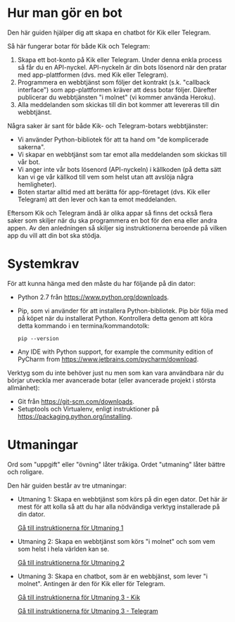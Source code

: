 # Hur man gör en bot

Den här guiden hjälper dig att skapa en chatbot för Kik eller Telegram.

Så här fungerar botar för både Kik och Telegram:

1.  Skapa ett bot-konto på Kik eller Telegram. Under denna enkla process så får du en API-nyckel.
    API-nyckeln är din bots lösenord när den pratar med app-plattformen (dvs. med Kik eller Telegram).
1.  Programmera en webbtjänst som följer det kontrakt (s.k. "callback interface") som app-plattformen 
    kräver att dess botar följer. Därefter publicerar du webbtjänsten "i molnet" (vi kommer använda Heroku).
1.  Alla meddelanden som skickas till din bot kommer att levereras till din webbtjänst.

Några saker är sant för både Kik- och Telegram-botars webbtjänster:

*   Vi använder Python-bibliotek för att ta hand om "de komplicerade sakerna".
*   Vi skapar en webbtjänst som tar emot alla meddelanden som skickas till vår bot.
*   Vi anger inte vår bots lösenord (API-nyckeln) i källkoden (på detta sätt kan vi ge vår källkod till vem som helst utan att avslöja några hemligheter).
*   Boten startar alltid med att berätta för app-företaget (dvs. Kik eller Telegram) att den lever och kan ta emot meddelanden.

Eftersom Kik och Telegram ändå är olika appar så finns det också flera saker som skiljer när du ska
programmera en bot för den ena eller andra appen. Av den anledningen så skiljer sig instruktionerna
beroende på vilken app du vill att din bot ska stödja.

# Systemkrav

För att kunna hänga med den måste du har följande på din dator: 
*   Python 2.7 från https://www.python.org/downloads.
*   Pip, som vi använder för att installera Python-bibliotek. Pip bör följa med på köpet när du installerat Python.
    Kontrollera detta genom att köra detta kommando i en termina/kommandotolk:
    
        pip --version

*   Any IDE with Python support, for example the community edition of PyCharm from https://www.jetbrains.com/pycharm/download. 

Verktyg som du inte behöver just nu men som kan vara användbara när du börjar utveckla
mer avancerade botar (eller avancerade projekt i största allmänhet):
*   Git från https://git-scm.com/downloads.
*   Setuptools och Virtualenv, enligt instruktioner på https://packaging.python.org/installing.

# Utmaningar

Ord som "uppgift" eller "övning" låter tråkiga. Ordet "utmaning" låter bättre och roligare.

Den här guiden består av tre utmaningar:

*   Utmaning 1: Skapa en webbtjänst som körs på din egen dator. Det här är mest för att kolla så
    att du har alla nödvändiga verktyg installerade på din dator.

    [Gå till instruktionerna för Utmaning 1](./challenge-localhost.sv.md)

*   Utmaning 2: Skapa en webbtjänst som körs "i molnet" och som vem som helst i hela världen kan se.
    
    [Gå till instruktionerna för Utmaning 2](./challenge-heroku.sv.md)
    
*   Utmaning 3: Skapa en chatbot, som är en webbjänst, som lever "i molnet". Antingen är den för 
    Kik eller för Telegram.
    
    [Gå till instruktionerna för Utmaning 3 - Kik](./challenge-kik.sv.md)
    
    [Gå till instruktionerna för Utmaning 3 - Telegram](./challenge-telegram.sv.md)